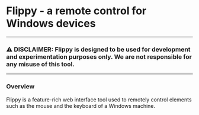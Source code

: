 # Flippy - a remote control for Windows devices
---
### ⚠️ DISCLAIMER: Flippy is designed to be used for development and experimentation purposes only. We are not responsible for any misuse of this tool.
---
### Overview
Flippy is a feature-rich web interface tool used to remotely control elements such as the mouse and the keyboard of a Windows machine.


